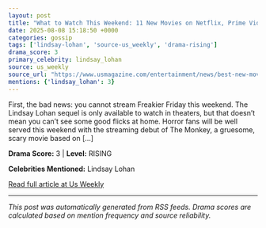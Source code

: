 ```yaml
---
layout: post
title: "What to Watch This Weekend: 11 New Movies on Netflix, Prime Video, HBO Max, and Hulu""
date: 2025-08-08 15:18:50 +0000
categories: gossip
tags: ['lindsay-lohan', 'source-us_weekly', 'drama-rising']
drama_score: 3
primary_celebrity: lindsay_lohan
source: us_weekly
source_url: "https://www.usmagazine.com/entertainment/news/best-new-movies-to-watch-on-netflix-hbo-max-amazon-prime-hulu-more/""
mentions: {'lindsay_lohan': 3}
---
```


First, the bad news: you cannot stream Freakier Friday this weekend. The Lindsay Lohan sequel is only available to watch in theaters, but that doesn’t mean you can’t see some good flicks at home. Horror fans will be well served this weekend with the streaming debut of The Monkey, a gruesome, scary movie based on […]

**Drama Score:** 3 | **Level:** RISING

**Celebrities Mentioned:** Lindsay Lohan

[Read full article at Us Weekly](https://www.usmagazine.com/entertainment/news/best-new-movies-to-watch-on-netflix-hbo-max-amazon-prime-hulu-more/)

---
*This post was automatically generated from RSS feeds. Drama scores are calculated based on mention frequency and source reliability.*
